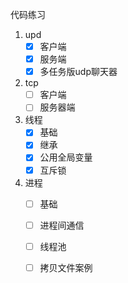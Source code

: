代码练习

1. upd
   - [x] 客户端
   - [x] 服务端
   - [x] 多任务版udp聊天器
2. tcp
   - [ ] 客户端
   - [ ] 服务器端
3. 线程
   - [x] 基础
   - [x] 继承
   - [x] 公用全局变量
   - [x] 互斥锁
4. 进程
   - [ ] 基础
   - [ ] 进程间通信
   - [ ] 线程池
   - [ ] 拷贝文件案例

